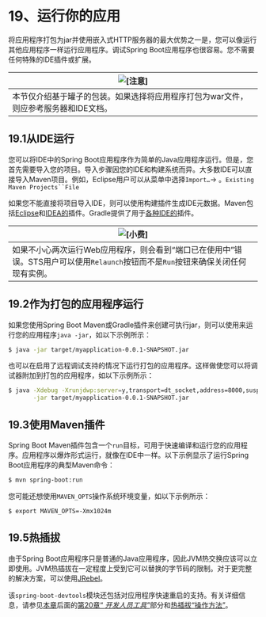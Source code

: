 # 19、运行你的应用

将应用程序打包为jar并使用嵌入式HTTP服务器的最大优势之一是，您可以像运行其他应用程序一样运行应用程序。调试Spring Boot应用程序也很容易。您不需要任何特殊的IDE插件或扩展。

| ![[注意]](https://docs.spring.io/spring-boot/docs/2.1.9.RELEASE/reference/html/images/note.png) |
| ------------------------------------------------------------ |
| 本节仅介绍基于罐子的包装。如果选择将应用程序打包为war文件，则应参考服务器和IDE文档。 |



## 19.1从IDE运行

您可以将IDE中的Spring Boot应用程序作为简单的Java应用程序运行。但是，您首先需要导入您的项目。导入步骤因您的IDE和构建系统而异。大多数IDE可以直接导入Maven项目。例如，Eclipse用户可以从菜单中选择`Import…`→ 。`Existing Maven Projects``File`

如果您不能直接将项目导入IDE，则可以使用构建插件生成IDE元数据。Maven包括[Eclipse](https://maven.apache.org/plugins/maven-eclipse-plugin/)和[IDEA的](https://maven.apache.org/plugins/maven-idea-plugin/)插件。Gradle提供了用于[各种IDE的](https://docs.gradle.org/4.2.1/userguide/userguide.html)插件。

| ![[小费]](https://docs.spring.io/spring-boot/docs/2.1.9.RELEASE/reference/html/images/tip.png) |
| ------------------------------------------------------------ |
| 如果不小心两次运行Web应用程序，则会看到“端口已在使用中”错误。STS用户可以使用`Relaunch`按钮而不是`Run`按钮来确保关闭任何现有实例。 |

## 19.2作为打包的应用程序运行

如果您使用Spring Boot Maven或Gradle插件来创建可执行jar，则可以使用来运行您的应用程序`java -jar`，如以下示例所示：

```bash
$ java -jar target/myapplication-0.0.1-SNAPSHOT.jar
```

也可以在启用了远程调试支持的情况下运行打包的应用程序。这样做使您可以将调试器附加到打包的应用程序，如以下示例所示：

```bash
$ java -Xdebug -Xrunjdwp:server=y,transport=dt_socket,address=8000,suspend=n \
       -jar target/myapplication-0.0.1-SNAPSHOT.jar
```

## 19.3使用Maven插件

Spring Boot Maven插件包含一个`run`目标，可用于快速编译和运行您的应用程序。应用程序以爆炸形式运行，就像在IDE中一样。以下示例显示了运行Spring Boot应用程序的典型Maven命令：

```bash
$ mvn spring-boot:run
```

您可能还想使用`MAVEN_OPTS`操作系统环境变量，如以下示例所示：

```bash
$ export MAVEN_OPTS=-Xmx1024m
```



## 19.5热插拔

由于Spring Boot应用程序只是普通的Java应用程序，因此JVM热交换应该可以立即使用。JVM热插拔在一定程度上受到它可以替换的字节码的限制。对于更完整的解决方案，可以使用[JRebel](https://jrebel.com/software/jrebel/)。

该`spring-boot-devtools`模块还包括对应用程序快速重启的支持。有关详细信息，请参见[本章](https://docs.spring.io/spring-boot/docs/2.1.9.RELEASE/reference/html/using-boot-devtools.html)后面的[第20章“ ](https://docs.spring.io/spring-boot/docs/2.1.9.RELEASE/reference/html/using-boot-devtools.html)[*开发人员工具”*](https://docs.spring.io/spring-boot/docs/2.1.9.RELEASE/reference/html/using-boot-devtools.html)部分和[热插拔“操作方法”](https://docs.spring.io/spring-boot/docs/2.1.9.RELEASE/reference/html/howto-hotswapping.html)。